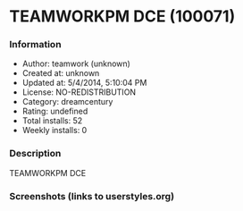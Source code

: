 # TEAMWORKPM DCE (100071)

### Information
- Author: teamwork (unknown)
- Created at: unknown
- Updated at: 5/4/2014, 5:10:04 PM
- License: NO-REDISTRIBUTION
- Category: dreamcentury
- Rating: undefined
- Total installs: 52
- Weekly installs: 0


### Description
TEAMWORKPM DCE


### Screenshots (links to userstyles.org)



